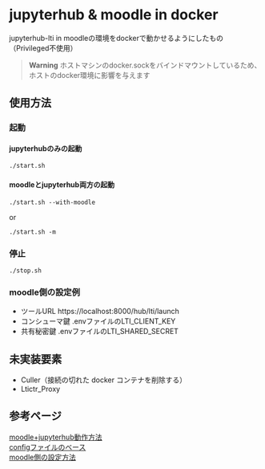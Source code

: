 # jupyterhub & moodle in docker
jupyterhub-lti in moodleの環境をdockerで動かせるようにしたもの（Privileged不使用）
> **Warning**
> ホストマシンのdocker.sockをバインドマウントしているため、ホストのdocker環境に影響を与えます  

## 使用方法

### 起動

#### jupyterhubのみの起動
```
./start.sh
```

#### moodleとjupyterhub両方の起動
```
./start.sh --with-moodle
```
or
```
./start.sh -m
```

### 停止
```
./stop.sh
```

### moodle側の設定例
* ツールURL https://localhost:8000/hub/lti/launch
* コンシューマ鍵 .envファイルのLTI_CLIENT_KEY
* 共有秘密鍵 .envファイルのLTI_SHARED_SECRET

## 未実装要素
* Culler（接続の切れた docker コンテナを削除する）
* Ltictr_Proxy

## 参考ページ
[moodle+jupyterhub動作方法](https://www.nsl.tuis.ac.jp/xoops/modules/xpwiki/?Moodle%2BJupyterHub)  
[configファイルのベース](https://gitlab.nsl.tuis.ac.jp/iseki/lticontainerspawner/-/blob/main/etc/jupyterhub_docker_config.py)  
[moodle側の設定方法](https://qiita.com/t-kita/items/eabe79de57fb223d5300)
